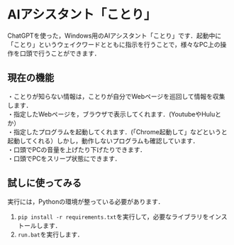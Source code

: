 # AIアシスタント「ことり」
ChatGPTを使った，Windows用のAIアシスタント「ことり」です．起動中に「ことり」というウェイクワードとともに指示を行うことで，様々なPC上の操作を口頭で行うことができます．

## 現在の機能
・ことりが知らない情報は，ことりが自分でWebページを巡回して情報を収集します．  
・指定したWebページを，ブラウザで表示してくれます．(YoutubeやHuluとか）  
・指定したプログラムを起動してくれます．(「Chrome起動して」などというと起動してくれる）しかし，動作しないプログラムも確認しています．  
・口頭でPCの音量を上げたり下げたりできます．  
・口頭でPCをスリープ状態にできます．  

## 試しに使ってみる
実行には，Pythonの環境が整っている必要があります．
1. `pip install -r requirements.txt`を実行して，必要なライブラリをインストールします．
2. `run.bat`を実行します．


